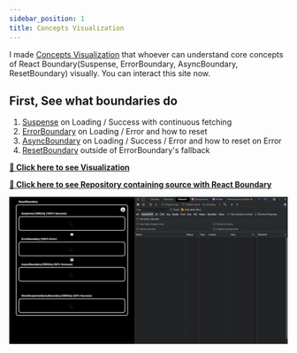 ```yaml
---
sidebar_position: 1
title: Concepts Visualization
---
```




I made [Concepts Visualization](https://visualization.suspensive.org/react-boundary) that whoever can understand core concepts of React Boundary(Suspense, ErrorBoundary, AsyncBoundary, ResetBoundary) visually. You can interact this site now.

## First, See what boundaries do

1. [Suspense](https://react-boundary.suspensive.org/docs/reference/Suspense) on Loading / Success with continuous fetching
2. [ErrorBoundary](https://react-boundary.suspensive.org/docs/reference/ErrorBoundary) on Loading / Error and how to reset
3. [AsyncBoundary](https://react-boundary.suspensive.org/docs/reference/AsyncBoundary) on Loading / Success / Error and how to reset on Error
4. [ResetBoundary](https://react-boundary.suspensive.org/docs/reference/ResetBoundary) outside of ErrorBoundary's fallback

[**🔗 Click here to see Visualization**](https://visualization.suspensive.org/react-boundary)

[**🔗 Click here to see Repository containing source with React Boundary**](https://github.com/suspensive/visualization.suspensive.org/blob/main/pages/react-boundary.tsx)

![Visualization Core Concepts](./../../static/gif/visualization-core-concepts.gif)
